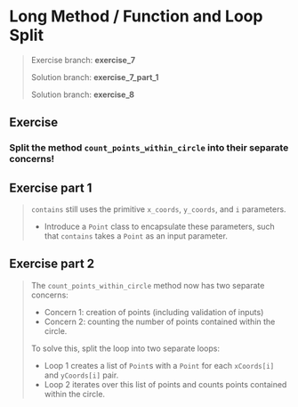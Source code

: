 # Long Method / Function and Loop Split 

> Exercise branch: **exercise_7**
>
> Solution branch: **exercise_7_part_1**
>
> Solution branch: **exercise_8**

## Exercise

### Split the method ```count_points_within_circle``` into their separate concerns!

## Exercise part 1
> ```contains``` still uses the primitive ```x_coords```, ```y_coords```, and ```i``` parameters.
> 
> * Introduce a ```Point``` class to encapsulate these parameters, such that ```contains``` takes a ```Point``` as an input parameter.

## Exercise part 2
> The ```count_points_within_circle``` method now has two separate concerns:
> * Concern 1: creation of points (including validation of inputs)
> * Concern 2: counting the number of points contained within the circle.
> 
> To solve this, split the loop into two separate loops:
>  * Loop 1 creates a list of ```Point```s with a ```Point``` for each ```xCoords[i]``` and ```yCoords[i]``` pair.
>  * Loop 2 iterates over this list of points and counts points contained within the circle.

